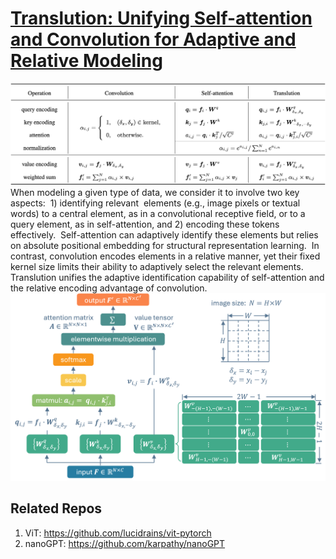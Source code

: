 # [Translution: Unifying Self-attention and Convolution for Adaptive and Relative Modeling](https://www.techrxiv.org/users/867895/articles/1291580-translution-unifying-self-attention-and-convolution-for-adaptive-and-relative-modeling)

![](https://github.com/hehefan/Translution/blob/main/imgs/unification.png)
When modeling a given type of data, we consider it to involve two key aspects:  1) identifying relevant  elements (e.g., image pixels or textual words) to a central element, as in a convolutional receptive field, or to a query element, as in self-attention, and 2) encoding these tokens effectively.  Self-attention can adaptively identify these elements but relies on absolute positional embedding for structural representation learning.  In contrast, convolution encodes elements in a relative manner, yet their fixed kernel size limits their ability to adaptively select the relevant elements. Translution unifies the adaptive identification capability of self-attention and the relative encoding advantage of convolution. 
![](https://github.com/hehefan/Translution/blob/main/imgs/Translution.png)


## Related Repos
1. ViT: https://github.com/lucidrains/vit-pytorch
2. nanoGPT: https://github.com/karpathy/nanoGPT

